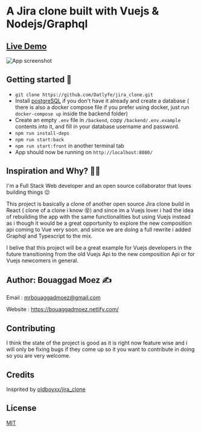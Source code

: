 # A Jira clone built with Vuejs & Nodejs/Graphql

## <a href="https://jira-clone.netlify.com/" target="_blank">Live Demo</a>

![App screenshot](https://i.ibb.co/bvFPbwk/Screenshot-2020-03-24-Jira-Clone.png)

## Getting started 🚀

- `git clone https://github.com/Datlyfe/jira_clone.git`
- Install [postgreSQL](https://www.postgresql.org/) if you don't have it already and create a database ( there is also a docker compose file if you prefer using docker, just run `docker-compose up` inside the backend folder)
- Create an empty `.env` file in `/backend`, copy `/backend/.env.example` contents into it, and fill in your database username and password.
- `npm run install-deps`
- `npm run start:back`
- `npm run start:front` in another terminal tab
- App should now be running on `http://localhost:8080/`

## Inspiration and Why? 🤷‍♀️

I'm a Full Stack Web developer and an open source collaborator that loves building things 😉

This project is basically a clone of another open source Jira clone build in React ( clone of a clone i know 😵) and since im a Vuejs lover i had the idea of rebuilding the app with the same functionalities but using Vuejs instead as i though it would be a great opportunity to explore the new composition api coming to Vue very soon. and since we are doing a full rewrite i added Graphql and Typescript to the mix.

I belive that this project will be a great example for Vuejs developers in the future transitioning from the old Vuejs Api to the new composition Api or for Vuejs newcomers in general.

## Author: Bouaggad Moez ✍️

Email : mrbouaggadmoez@gmail.com

Website : https://bouaggadmoez.netlify.com/

## Contributing

I think the state of the project is good as it is right now feature wise and i will only be fixing bugs if they come up so it you want to contribute in doing so you are very welcome.

## Credits

Insprited by <a href="https://github.com/oldboyxx/jira_clone" target="_blank">oldboyxx/jira_clone</a>

## License

[MIT](https://opensource.org/licenses/MIT)
